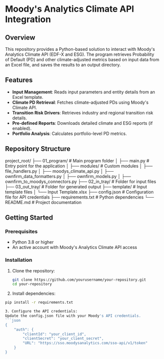 # Moody's Analytics Climate API Integration

## Overview
This repository provides a Python-based solution to interact with Moody's Analytics Climate API (EDF-X and ESG). The program retrieves Probability of Default (PD) and other climate-adjusted metrics based on input data from an Excel file, and saves the results to an output directory.

## Features
- **Input Management**: Reads input parameters and entity details from an Excel template.
- **Climate PD Retrieval**: Fetches climate-adjusted PDs using Moody's Climate API.
- **Transition Risk Drivers**: Retrieves industry and regional transition risk details.
- **Pre-defined Reports**: Downloads detailed climate and ESG reports (if enabled).
- **Portfolio Analysis**: Calculates portfolio-level PD metrics.

## Repository Structure
project_root/ ├── 01_program/ # Main program folder │ ├── main.py # Entry point for the application │ ├── modules/ # Custom modules │ ├── file_handlers.py │ ├── moodys_climate_api.py │ ├── ownfirm_data_formatters.py │ ├── ownfirm_models.py │ ├── ownfirm_to_moodys_connectors.py ├── 02_in_tray/ # Folder for input files ├── 03_out_tray/ # Folder for generated output ├── template/ # Input template files │ └── Input Template.xlsx ├── config.json # Configuration file for API credentials ├── requirements.txt # Python dependencies └── README.md # Project documentation

## Getting Started

### Prerequisites
- Python 3.8 or higher
- An active account with Moody's Analytics Climate API access

### Installation
1. Clone the repository:
   ```bash
   git clone https://github.com/yourusername/your-repository.git
   cd your-repository

2. Install dependencies:

```bash
pip install -r requirements.txt

3. Configure the API credentials:
Update the config.json file with your Moody's API credentials.
```json
{
    "auth": {
        "clientId": "your_client_id",
        "clientSecret": "your_client_secret",
        "URL": "https://sso.moodysanalytics.com/sso-api/v1/token"
    }
}
